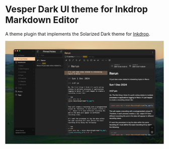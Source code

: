 # Vesper Dark UI theme for Inkdrop Markdown Editor

A theme plugin that implements the Solarized Dark theme for [Inkdrop](https://inkdrop.app).

![screenshot](./docs/screenshot.png)
